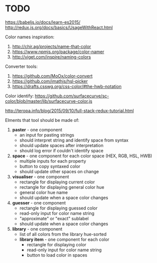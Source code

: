 # TODO

https://babeljs.io/docs/learn-es2015/
http://redux.js.org/docs/basics/UsageWithReact.html

Color names inspiration:

1. http://chir.ag/projects/name-that-color
2. https://www.npmjs.org/package/color-namer
3. http://viget.com/inspire/naming-colors

Converter tools:

1. https://github.com/MoOx/color-convert
2. https://github.com/imathis/hsl-picker
3. https://drafts.csswg.org/css-color/#the-hwb-notation

Color identify:
https://github.com/surfacecurve/sc-color/blob/master/lib/surfacecurve-color.js

http://teropa.info/blog/2015/09/10/full-stack-redux-tutorial.html

Elments that tool should be made of:

1. **paster** - one component
    - an input for pasting strings
    - should interpret string and identify space from syntax
    - should update spaces after interpretation
    - should log error if couldn't identify space
2. **space** - one component for each color space (HEX, RGB, HSL, HWB)
    - multiple inputs for each property
    - button to copy syntaxed color
    - should update other spaces on change
3. **visualiser** - one component
    - rectangle for displaying current color
    - rectangle for displaying general color hue
    - general color hue name
    - should update when a space color changes
4. **guesser** - one component
    - rectangle for displaying guessed color
    - read-only input for color name string
    - "approximate" or "exact" sublabel
    - should update when a space color changes
5. **library** - one component
    - list of all colors from the library hue-sorted
    - **library item** - one component for each color
        - rectangle for displaying color
        - read-only input for color name string
        - button to load color in spaces
